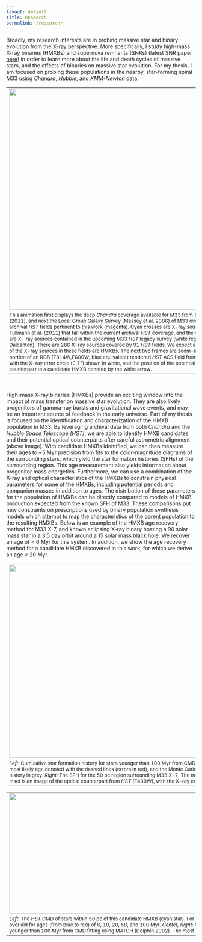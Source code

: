 ```yaml
---
layout: default
title: Research
permalink: /research/
---
```



Broadly, my research interests are in probing massive star and binary evolution from the X-ray perspective. More specifically, I study high-mass X-ray binaries (HMXBs) and supernova remnants (SNRs) (latest SNR paper [here](../docs/SNRpaper.pdf)) in order to learn more about the life and death cycles of massive stars, and the effects of binaries on massive star evolution. For my thesis, I am focused on probing these populations in the nearby, star-forming spiral M33 using *Chandra*, *Hubble*, and *XMM-Newton* data.

<table class="image" align="center">
<tr><td><img src="../images/m33coverage.gif" height="588px" width="600px"></td></tr>
<tr><td class="caption" style="width: 345px"><font size="2">This animation first displays the deep <i>Chandra</i> coverage available for M33 from Tullmann et al. (2011), and next the Local Group Galaxy Survey (Massey et al. 2006) of M33 overlaid with the archival <i>HST</i> fields pertinent to this work (magenta). Cyan crosses are X-ray sources from Tullmann et al. (2011) that fall within the current archival <i>HST</i> coverage, and the white crosses are X- ray sources contained in the upcoming M33 <i>HST</i> legacy survey (white regions; PI: J. Dalcanton). There are 286 X-ray sources covered by 91 <i>HST</i> fields. We expect approximately 40 of the X-ray sources in these fields are HMXBs. The next two frames are zoom-ins on one portion of an RGB (F814W,F606W, blue equivalent) rendered <i>HST</i> ACS field from the disk of M33 with the X-ray error circle (0.7") shown in white, and the position of the potential optical counterpart to a candidate HMXB denoted by the white arrow.</font></td></tr>
</table><br>


High-mass X-ray binaries (HMXBs) provide an exciting window into the impact of mass transfer on massive star evolution. They are also likely progenitors of gamma-ray bursts and gravitational wave events, and may be an important source of feedback in the early universe. Part of my thesis is focused on the identification and characterization of the HMXB population in M33. By leveraging archival data from both *Chandra* and the *Hubble Space Telescope (HST)*, we are able to identify HMXB candidates and their potential optical counterparts after careful astrometric alignment (above image). With candidate HMXBs identified, we can then measure their ages to ~5 Myr precision from fits to the color-magnitude diagrams of the surrounding stars, which yield the star formation histories (SFHs) of the surrounding region. This age measurement also yields information about progenitor mass energetics. Furthermore, we can use a combination of the X-ray and optical characteristics of the HMXBs to constrain physical parameters for some of the HMXBs, including potential periods and companion masses in addition to ages. The distribution of these parameters for the population of HMXBs can be directly compared to models of HMXB production expected from the known SFH of M33. These comparisons put new constraints on prescriptions used by binary population synthesis models which attempt to map the characteristics of the parent population to the resulting HMXBs. Below is an example of the HMXB age recovery method for M33 X-7, and known eclipsing X-ray binary hosting a 90 solar mass star in a 3.5 day orbit around a 15 solar mass black hole. We recover an age of < 6 Myr for this system. In addition, we show the age recovery method for a candidate HMXB discovered in this work, for which we derive an age
< 20 Myr.<br>


<table class="image" align="center">
<tr><td><img src="../images/hmxb225_ex.png" height="513px" width="800px"></td></tr>
<tr><td class="caption" style="width: 345px"><font size="2"><i>Left</i>: Cumulative star formation history for stars younger than 100 Myr from CMD fitting using MATCH (Dolphin 2002), with the most likely age denoted with the dashed lines (errors in red), and the Monte Carlo derived errors on the cumulative star formation history in grey. <i>Right</i>: The SFH for the 50 pc region surrounding M33 X-7. The most likely age for this HMXB candidate is < 6 Myr. Inset is an image of the optical counterpart from <i>HST</i> (F439W), with the X-ray error circle in cyan.</font></td></tr>

<table class="image" align="center">
<tr><td><img src="../images/hmxb272_ex.png" height="320px" width="800px"></td></tr>
<tr><td class="caption" style="width: 345px"><font size="2"><i>Left</i>: The <i>HST</i> CMD of stars within 50 pc of this candidate HMXB (cyan star). For reference isochrones from the Padova group are overlaid for ages (from blue to red) of 6, 10, 20, 50, and 100 Myr. <i>Center, Right</i>: Cumulative star formation history for stars younger than 100 Myr from CMD fitting using MATCH (Dolphin 2002). The most likely age for this HMXB candidate is < 20 Myr.</font></td></tr>
